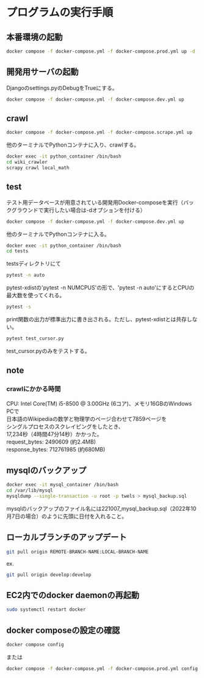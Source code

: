 # プログラムの実行手順

## 本番環境の起動

```sh
docker compose -f docker-compose.yml -f docker-compose.prod.yml up -d
```

## 開発用サーバの起動

Djangoのsettings.pyのDebugをTrueにする。

```sh
docker compose -f docker-compose.yml -f docker-compose.dev.yml up
```

## crawl

```sh
docker compose -f docker-compose.yml -f docker-compose.scrape.yml up
```

他のターミナルでPythonコンテナに入り、crawlする。

```sh
docker exec -it python_container /bin/bash
cd wiki_crawler
scrapy crawl local_math
```

## test

テスト用データベースが用意されている開発用Docker-composeを実行（バックグラウンドで実行したい場合は-dオプションを付ける）

```sh
docker compose -f docker-compose.yml -f docker-compose.dev.yml up
```

他のターミナルでPythonコンテナに入る。

```sh
docker exec -it python_container /bin/bash
cd tests
```

testsディレクトリにて  

```sh
pytest -n auto
```

pytest-xdistの'pytest -n NUMCPUS'の形で、'pytest -n auto'にするとCPUの最大数を使ってくれる。

```sh
pytest -s
```

print関数の出力が標準出力に書き出される。ただし、pytest-xdistとは共存しない。

```sh
pytest test_cursor.py
```

test_cursor.pyのみをテストする。

## note

### crawlにかかる時間

CPU: Intel Core(TM) i5-8500 @ 3.00GHz (6コア)、メモリ16GBのWindows PCで  
日本語のWikipediaの数学と物理学のページ合わせて7859ページを  
シングルプロセスのスクレイピングをしたとき、  
17,234秒（4時間47分14秒）かかった。  
request_bytes: 2490609 (約2.4MB)  
response_bytes: 712761985 (約680MB)  

## mysqlのバックアップ

```sh
docker exec -it mysql_container /bin/bash
cd /var/lib/mysql
mysqldump --single-transaction -u root -p twels > mysql_backup.sql
```

mysqlのバックアップのファイル名には221007_mysql_backup.sql（2022年10月7日の場合）のように先頭に日付を入れること。

## ローカルブランチのアップデート

```sh
git pull origin REMOTE-BRANCH-NAME:LOCAL-BRANCH-NAME
```

ex.  

```sh
git pull origin develop:develop
```

## EC2内でのdocker daemonの再起動

```sh
sudo systemctl restart docker
```

## docker composeの設定の確認

```sh
docker compose config
```

または  

```sh
docker compose -f docker-compose.yml -f docker-compose.prod.yml config
```
